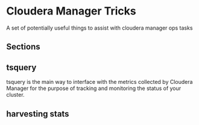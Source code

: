 # Cloudera Manager Tricks

A set of potentially useful things to assist with cloudera manager ops tasks

## Sections

## tsquery

tsquery is the main way to interface with the metrics collected by Cloudera Manager for the purpose of tracking and monitoring the status of your cluster.

## harvesting stats
